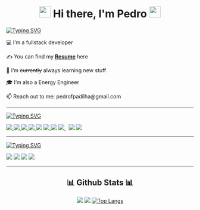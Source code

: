 <div align="center">
  <h1><img src="https://raw.githubusercontent.com/MartinHeinz/MartinHeinz/master/wave.gif" width="30px"> Hi there, I'm Pedro <img src= "https://media.tenor.com/images/2adfe94e69139f3e22623b61d375a7a7/tenor.gif" width= "30" height= "30"></h1>
</div>

<a href="https://git.io/typing-svg"><img src="https://readme-typing-svg.demolab.com?font=arial&pause=1000&color=F7F7F7&width=435&lines=More+about+me+.+.+." alt="Typing SVG" /></a>

<p>💻 I’m a fullstack developer</p>

<!-- PRECISA CONCERTAR O LINK DO RESUME -->

<p>✍ You can find my <a href="https://github.com/ABSphreak/ABSphreak/issues/new"><b>Resume</b></a> here</p>
<p>🌱 I’m <strike>currently</strike> always learning new stuff</p>
<p>🎓 I’m also a Energy Engineer</p>
<p>📫 Reach out to me: pedrofpadilha@gmail.com</p>

---

<a href="https://git.io/typing-svg"><img src="https://readme-typing-svg.demolab.com?font=arial&duration=7500&pause=750&color=F7F7F7&width=435&lines=Languages+and+Tools+%F0%9F%9B%A0+" alt="Typing SVG" /></a>

<!-- PRECISA CONCERTAR OS LINKS E ICONES -->

<p align="left">
    <a href="https://www.w3.org/html/" target="_blank"> <img src="https://img.icons8.com/color/48/000000/html-5.png"/> </a>
    <a href="https://www.w3schools.com/css/" target="_blank"> <img src="https://img.icons8.com/color/48/000000/css3.png"/> </a>
    <a href="https://getbootstrap.com" target="_blank"> <img src="https://img.icons8.com/color/48/000000/bootstrap.png"/> </a>
    <a href="https://developer.mozilla.org/en-US/docs/Web/JavaScript" target="_blank"> <img src="https://img.icons8.com/color/48/000000/javascript.png"/> </a>
    <a href="https://en.wikipedia.org/wiki/C%2B%2B"><img src="https://img.icons8.com/color/48/000000/c-plus-plus-logo.png"/></a>
    <a href="https://www.python.org" target="_blank"> <img src="https://img.icons8.com/color/48/000000/python.png"/> </a>
    <a href="https://jquery.com/"><img src="https://img.icons8.com/external-tal-revivo-shadow-tal-revivo/48/000000/external-jquery-is-a-javascript-library-designed-to-simplify-html-logo-shadow-tal-revivo.png"/></a>
    <a style="padding-right:8px;" href="https://nodejs.org" target="_blank"> <img src="https://img.icons8.com/color/48/000000/nodejs.png"/> </a>
    <a href="https://www.android.com/intl/en_in/" target="_blank"><img src="https://img.icons8.com/color/48/000000/android-os.png"/></a>
    <a href="https://wordpress.com/"><img src="https://img.icons8.com/fluency/48/000000/wordpress.png"/></a>
</p>

<!-- LINKS DOS MODELOS

https://github.com/durgeshsamariya/awesome-github-profile-readme-templates/edit/master/templates/Elanza-48.md
https://github.com/durgeshsamariya/awesome-github-profile-readme-templates/blob/master/templates/AbhigyanTrips.md
https://github.com/durgeshsamariya/awesome-github-profile-readme-templates/edit/master/templates/0xabdulkhalid.md

TENTAR VER O GRÁFICO RADAR!!!
-->

---

<a href="https://git.io/typing-svg"><img src="https://readme-typing-svg.demolab.com?font=arial&duration=9000&pause=350&color=F7F7F7&width=435&lines=Find+and+follow+me+here+%F0%9F%91%87" alt="Typing SVG" /></a>

<!-- PRECISA CONCERTAR OS LINKS E ICONES -->

<a href="https://www.facebook.com/tewaryb/"><img src="https://img.icons8.com/fluency/48/000000/meta.png"/></a>
<a href="https://twitter.com/bhumika_tewary"><img src="https://img.icons8.com/color/48/000000/twitter--v1.png"/></a>
<a href="https://www.linkedin.com/in/bhumika-tewary-6673681a4/"><img src="https://img.icons8.com/color/48/000000/linkedin.png"/></a>
<a href="https://in.pinterest.com/"><img src="https://img.icons8.com/color/48/000000/pinterest--v1.png"/></a>

---

<div align="center">
  <h2 align="center">📊  Github Stats  📊</h2> 

  [![](https://github-readme-stats.vercel.app/api?username=pedrofonsecapadilha&show_icons=true&theme=dark)](https://github.com/pedrofonsecapadilha)
  [![](https://github-readme-streak-stats.herokuapp.com/?user=pedrofonsecapadilha&theme=dark)](https://github.com/pedrofonsecapadilha)
  [![Top Langs](https://github-readme-stats.vercel.app/api/top-langs/?username=pedrofonsecapadilha&theme=dark&layout=compact)](https://github.com/anuraghazra/github-readme-stats)
<br>
</div>





